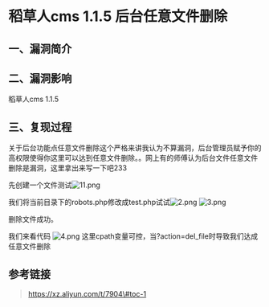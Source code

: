 稻草人cms 1.1.5 后台任意文件删除
================================

一、漏洞简介
------------

二、漏洞影响
------------

稻草人cms 1.1.5

三、复现过程
------------

关于后台功能点任意文件删除这个严格来讲我认为不算漏洞，后台管理员赋予你的高权限使得你这里可以达到任意文件删除。。网上有的师傅认为后台文件任意文件删除是漏洞，这里拿出来写一下吧233

先创建一个文件测试![11.png](/Users/aresx/Documents/VulWiki/.resource/稻草人cms1.1.5后台任意文件删除/media/rId24.png)

我们将当前目录下的robots.php修改成test.php试试![2.png](/Users/aresx/Documents/VulWiki/.resource/稻草人cms1.1.5后台任意文件删除/media/rId25.png)
![3.png](/Users/aresx/Documents/VulWiki/.resource/稻草人cms1.1.5后台任意文件删除/media/rId26.png)

删除文件成功。

我们来看代码
![4.png](/Users/aresx/Documents/VulWiki/.resource/稻草人cms1.1.5后台任意文件删除/media/rId27.png)
这里cpath变量可控，当?action=del\_file时导致我们达成任意文件删除

参考链接
--------

> https://xz.aliyun.com/t/7904\#toc-1
